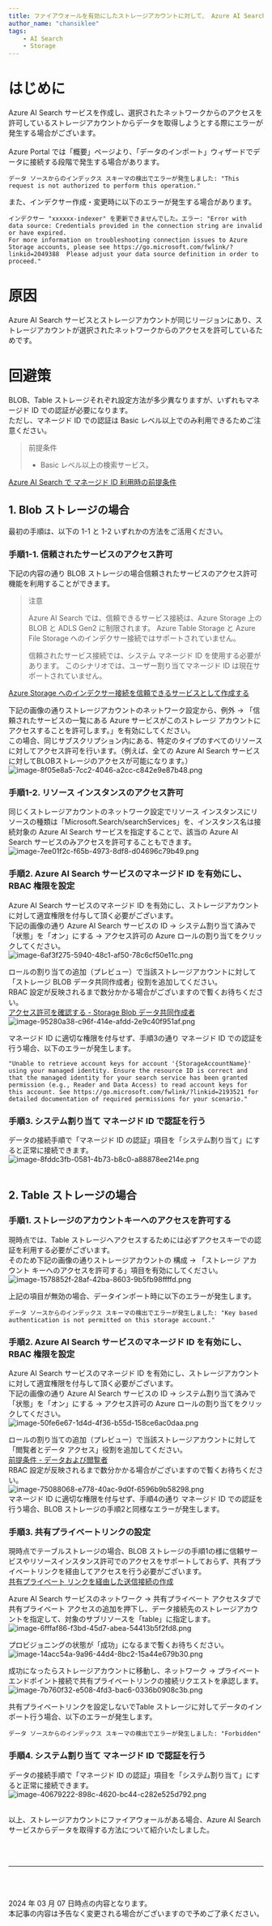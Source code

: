 ```yaml
---
title: ファイアウォールを有効にしたストレージアカウントに対して、 Azure AI Search のインデクサーを作成したいがエラーが発生する
author_name: "chansiklee"
tags:
    - AI Search
    - Storage
---
```


# はじめに
Azure AI Search サービスを作成し、選択されたネットワークからのアクセスを許可しているストレージアカウントからデータを取得しようとする際にエラーが発生する場合がございます。<br>
<br>
Azure Portal では「概要」ページより、「データのインポート」ウィザードでデータに接続する段階で発生する場合があります。
```
データ ソースからのインデックス スキーマの検出でエラーが発生しました: "This request is not authorized to perform this operation."
```

また、インデクサー作成・変更時に以下のエラーが発生する場合があります。
```
インデクサー "xxxxxx-indexer" を更新できませんでした。エラー: "Error with data source: Credentials provided in the connection string are invalid or have expired.
For more information on troubleshooting connection issues to Azure Storage accounts, please see https://go.microsoft.com/fwlink/?linkid=2049388  Please adjust your data source definition in order to proceed."
```

# 原因
Azure AI Search サービスとストレージアカウントが同じリージョンにあり、ストレージアカウントが選択されたネットワークからのアクセスを許可しているためです。

# 回避策
BLOB、Table ストレージそれぞれ設定方法が多少異なりますが、いずれもマネージド ID での認証が必要になります。<br/>
ただし、マネージド ID での認証は Basic レベル以上でのみ利用できるためご注意ください。

>前提条件
>- Basic レベル以上の検索サービス。

[Azure AI Search で マネージド ID 利用時の前提条件](https://learn.microsoft.com/ja-jp/azure/search/search-howto-managed-identities-data-sources?tabs=portal-sys%2Cportal-user#prerequisites)

## 1. Blob ストレージの場合
最初の手順は、以下の 1-1 と 1-2 いずれかの方法をご活用ください。

### 手順1-1. 信頼されたサービスのアクセス許可
下記の内容の通り BLOB ストレージの場合信頼されたサービスのアクセス許可機能を利用することができます。<br>

>注意
>
>Azure AI Search では、信頼できるサービス接続は、Azure Storage 上の BLOB と ADLS Gen2 に制限されます。 Azure Table Storage と Azure File Storage へのインデクサー接続ではサポートされていません。
>
>信頼されたサービス接続では、システム マネージド ID を使用する必要があります。 このシナリオでは、ユーザー割り当てマネージド ID は現在サポートされていません。

[Azure Storage へのインデクサー接続を信頼できるサービスとして作成する](https://learn.microsoft.com/ja-jp/azure/search/search-indexer-howto-access-trusted-service-exception#prerequisites)<br>

下記の画像の通りストレージアカウントのネットワーク設定から、例外 → 「信頼されたサービスの一覧にある Azure サービスがこのストレージ アカウントにアクセスすることを許可します。」を有効にしてください。<br>
この場合、同じサブスクリプション内にある、特定のタイプのすべてのリソースに対してアクセス許可を行います。（例えば、全ての Azure AI Search サービスに対してBLOBストレージのアクセスが可能になります。）<br/>
![image-8f05e8a5-7cc2-4046-a2cc-c842e9e87b48.png]({{site.baseurl}}/media/2024/03/image-8f05e8a5-7cc2-4046-a2cc-c842e9e87b48.png)<br>

### 手順1-2. リソース インスタンスのアクセス許可
同じくストレージアカウントのネットワーク設定でリソース インスタンスにリソースの種類は「Microsoft.Search/searchServices」を、インスタンス名は接続対象の Azure AI Search サービスを指定することで、該当の Azure AI Search サービスのみアクセスを許可することもできます。
![image-7ee01f2c-f65b-4973-8df8-d04696c79b49.png]({{site.baseurl}}/media/2024/03/image-7ee01f2c-f65b-4973-8df8-d04696c79b49.png)<br>

### 手順2. Azure AI Search サービスのマネージド ID を有効にし、RBAC 権限を設定
Azure AI Search サービスのマネージド ID を有効にし、ストレージアカウントに対して適宜権限を付与して頂く必要がございます。<br>
下記の画像の通り Azure AI Search サービスの ID → システム割り当て済みで「状態」を「オン」にする → アクセス許可の Azure ロールの割り当てをクリックしてください。<br>
![image-6af3f275-5940-48c1-af50-78c6cf50e11c.png]({{site.baseurl}}/media/2024/03/image-6af3f275-5940-48c1-af50-78c6cf50e11c.png)<br>

ロールの割り当ての追加（プレビュー）で当該ストレージアカウントに対して「ストレージ BLOB データ共同作成者」役割を追加してください。<br>
RBAC 設定が反映されるまで数分かかる場合がございますので暫くお待ちください。<br>
[アクセス許可を確認する - Storage Blob データ共同作成者](https://learn.microsoft.com/ja-jp/azure/search/search-indexer-howto-access-trusted-service-exception#check-permissions)<br>
![image-95280a38-c96f-414e-afdd-2e9c40f951af.png]({{site.baseurl}}/media/2024/03/image-95280a38-c96f-414e-afdd-2e9c40f951af.png)<br>


マネージド ID に適切な権限を付与せず、手順3の通り マネージド ID での認証を行う場合、以下のエラーが発生します。
```
"Unable to retrieve account keys for account '{StorageAccountName}' using your managed identity. Ensure the resource ID is correct and that the managed identity for your search service has been granted permission (e.g., Reader and Data Access) to read account keys for this account. See https://go.microsoft.com/fwlink/?linkid=2193521 for detailed documentation of required permissions for your scenario."
```

### 手順3. システム割り当て マネージド ID で認証を行う
データの接続手順で「マネージド ID の認証」項目を「システム割り当て」にすると正常に接続できます。<br>
![image-8fddc3fb-0581-4b73-b8c0-a88878ee214e.png]({{site.baseurl}}/media/2024/03/image-8fddc3fb-0581-4b73-b8c0-a88878ee214e.png)<br>
<br>


## 2. Table ストレージの場合
### 手順1. ストレージのアカウントキーへのアクセスを許可する
現時点では、Table ストレージへアクセスするためには必ずアクセスキーでの認証を利用する必要がございます。<br>
そのため下記の画像の通りストレージアカウントの 構成 → 「ストレージ アカウント キーへのアクセスを許可する」項目を有効にしてください。 <br>
![image-1578852f-28af-42ba-8603-9b5fb98ffffd.png]({{site.baseurl}}/media/2024/03/image-1578852f-28af-42ba-8603-9b5fb98ffffd.png)<br>

上記の項目が無効の場合、データインポート時に以下のエラーが発生します。
```
データ ソースからのインデックス スキーマの検出でエラーが発生しました: "Key based authentication is not permitted on this storage account."
```

### 手順2. Azure AI Search サービスのマネージド ID を有効にし、RBAC 権限を設定
Azure AI Search サービスのマネージド ID を有効にし、ストレージアカウントに対して適宜権限を付与して頂く必要がございます。<br>
下記の画像の通り Azure AI Search サービスの ID → システム割り当て済みで「状態」を「オン」にする → アクセス許可の Azure ロールの割り当てをクリックしてください。<br>
![image-50fe6e67-1d4d-4f36-b55d-158ce6ac0daa.png]({{site.baseurl}}/media/2024/03/image-50fe6e67-1d4d-4f36-b55d-158ce6ac0daa.png)<br>

ロールの割り当ての追加（プレビュー）で当該ストレージアカウントに対して「閲覧者とデータ アクセス」役割を追加してください。<br>
[前提条件 - データおよび閲覧者](https://learn.microsoft.com/ja-jp/azure/search/search-howto-indexing-azure-tables#prerequisites)<br>
RBAC 設定が反映されるまで数分かかる場合がございますので暫くお待ちください。<br>
![image-75088068-e778-40ac-9d0f-6596b9b58298.png]({{site.baseurl}}/media/2024/03/image-75088068-e778-40ac-9d0f-6596b9b58298.png)<br>
マネージド ID に適切な権限を付与せず、手順4の通り マネージド ID での認証を行う場合、BLOB ストレージの手順2と同様なエラーが発生します。

### 手順3. 共有プライベートリンクの設定
現時点でテーブルストレージの場合、BLOB ストレージの手順1の様に信頼サービスやリソースインスタンス許可でのアクセスをサポートしておらず、共有プライベートリンクを経由してアクセスを行う必要がございます。<br>
[共有プライベート リンクを経由した送信接続の作成](https://learn.microsoft.com/ja-jp/azure/search/search-indexer-howto-access-private?tabs=portal-create)<br>

Azure AI Search サービスのネットワーク → 共有プライベート アクセスタブで共有プライベート アクセスの追加を押下し、データ接続先のストレージアカウントを指定して、対象のサブリソースを「table」に指定します。<br>
![image-6fffaf86-f3bd-45d7-abea-54413b5f2fd8.png]({{site.baseurl}}/media/2024/03/image-6fffaf86-f3bd-45d7-abea-54413b5f2fd8.png)<br>

プロビジョニングの状態が「成功」になるまで暫くお待ちください。<br>
![image-14acc54a-9a96-44d4-8bc2-15a44e679b30.png]({{site.baseurl}}/media/2024/03/image-14acc54a-9a96-44d4-8bc2-15a44e679b30.png)<br>

成功になったらストレージアカウントに移動し、ネットワーク → プライベートエンドポイント接続で共有プライベートリンクの接続リクエストを承認します。<br>
![image-7b760f32-e508-4fd3-bac6-0336b0908c3b.png]({{site.baseurl}}/media/2024/03/image-7b760f32-e508-4fd3-bac6-0336b0908c3b.png)<br>

共有プライベートリンクを設定しないでTable ストレージに対してデータのインポート行う場合、以下のエラーが発生します。<br>
```
データ ソースからのインデックス スキーマの検出でエラーが発生しました: "Forbidden"
```

### 手順4. システム割り当て マネージド ID で認証を行う
データの接続手順で「マネージド ID の認証」項目を「システム割り当て」にすると正常に接続できます。<br>
![image-40679222-898c-4620-bc44-c282e525d792.png]({{site.baseurl}}/media/2024/03/image-40679222-898c-4620-bc44-c282e525d792.png)<br>
<br>


以上、ストレージアカウントにファイアウォールがある場合、Azure AI Search サービスからデータを取得する方法について紹介いたしました。

<br>
<br>

---

<br>
<br>

2024 年 03 月 07 日時点の内容となります。<br>
本記事の内容は予告なく変更される場合がございますので予めご了承ください。

<br>
<br>
